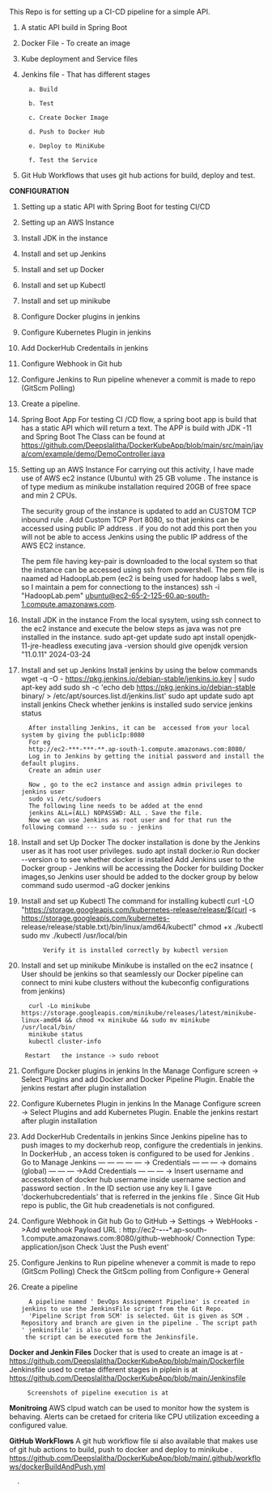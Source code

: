 This Repo is for setting up a CI-CD pipeline for a simple API.
1. A static API build in Spring Boot
2. Docker File - To create an image
3. Kube deployment and Service files
4. Jenkins file - That has different stages

         a. Build
   
         b. Test
   
         c. Create Docker Image
   
         d. Push to Docker Hub
   
         e. Deploy to MiniKube
   
         f. Test the Service

5. Git Hub Workflows that uses git hub actions for build, deploy and test.

**CONFIGURATION**
1. Setting up a static API with Spring Boot for testing CI/CD
2. Setting up an AWS Instance
3. Install JDK in the instance
4. Install and set up Jenkins
5. Install and set up Docker
6. Install and set up Kubectl
7. Install and set up minikube
8. Configure Docker plugins in jenkins
9. Configure Kubernetes Plugin in jenkins
10. Add DockerHub Credentails in jenkins
11. Configure Webhook in Git hub
12. Configure Jenkins to Run pipeline whenever a commit is made to repo (GitScm Polling)
13. Create a pipeline.
   

1. Spring Boot App
    For testing CI /CD flow, a spring boot app is build that has a static API which will return a text.
    The APP is build with JDK -11 and Spring Boot
   The Class can be found at https://github.com/Deepslalitha/DockerKubeApp/blob/main/src/main/java/com/example/demo/DemoController.java

 2. Setting up an AWS Instance
     For carrying out this activity, I have made use of AWS ec2 instance  (Ubuntu) with 25 GB volume . The instance
     is of type medium as minikube installation required 20GB of free space and min 2 CPUs.
    
     The security group of the instance is updated to add an  CUSTOM TCP inbound rule .
     Add  Custom TCP Port 8080, so that jenkins can be accessed using public IP address .
     if you do not add this port then you will not be able to access Jenkins using the public IP address of the AWS EC2 instance.

     The pem file having key-pair is downloaded to the local system so that the instance can be accessed using ssh from powershell.
     The pem file is naamed ad HadoopLab.pem (ec2 is being used for hadoop labs s well, so I maintain a pem for connectiong to the instances)
     ssh -i "HadoopLab.pem"  ubuntu@ec2-65-2-125-60.ap-south-1.compute.amazonaws.com.

 3. Install JDK in the instance
             From the local sysytem, using ssh connect to the ec2 instance and execute the below steps as java was not pre installed in the instance.
             sudo apt-get update
             sudo apt install openjdk-11-jre-headless
             executing  java -version should give openjdk version "11.0.11" 2024-03-24

4. Install and set up Jenkins
        Install jenkins by using the below commands
        wget -q -O - https://pkg.jenkins.io/debian-stable/jenkins.io.key | sudo apt-key add
        sudo sh -c 'echo deb https://pkg.jenkins.io/debian-stable binary/ > /etc/apt/sources.list.d/jenkins.list'
        sudo apt  update
        sudo apt install jenkins
        Check whether jenkins is installed
        sudo service jenkins status

         After installing Jenkins, it can be  accessed from your local  system by giving the publicIp:8080
         For eg
         http://ec2-***-***-**.ap-south-1.compute.amazonaws.com:8080/
         Log in to Jenkins by getting the initial password and install the default plugins.
         Create an admin user

         Now , go to the ec2 instance and assign admin privileges to jenkins user
         sudo vi /etc/sudoers 
         The following line needs to be added at the ennd
         jenkins ALL=(ALL) NOPASSWD: ALL . Save the file.
         Now we can use Jenkins as root user and for that run the following command --- sudo su - jenkins  

5. Install and set Up Docker
            The docker installation is  done by the Jenkins user as it has root user privileges.
            sudo apt install docker.io
            Run  docker --version o to see whether docker is installed
            Add Jenkins user to the Docker group -
            Jenkins will be accessing the Docker for building  Docker images,so Jenkins user should be added to the docker group by below command
            sudo usermod -aG docker jenkins
            
6. Install and set up Kubectl
             The command for installing kubectl
             curl -LO "https://storage.googleapis.com/kubernetes-release/release/$(curl -s https://storage.googleapis.com/kubernetes- 
             release/release/stable.txt)/bin/linux/amd64/kubectl"
             chmod +x ./kubectl
             sudo mv ./kubectl /usr/local/bin
    
             Verify it is installed correctly by kubectl version

7. Install and set up minikube
             Minikube is installed on the ec2 insatnce ( User should be jenkins so that seamlessly our Docker pipeline can connect to mini kube clusters without the kubeconfig          configurations from jenkins)
         
         curl -Lo minikube https://storage.googleapis.com/minikube/releases/latest/minikube-linux-amd64 && chmod +x minikube && sudo mv minikube /usr/local/bin/
         minikube status
         kubectl cluster-info

        Restart   the instance -> sudo reboot
     
8. Configure Docker plugins in jenkins
                In the Manage Configure screen -> Select Plugins and add Docker and Docker Pipeline Plugin.
                Enable the jenkins restart after plugin installation
   
9. Configure Kubernetes Plugin in jenkins
                 In the Manage Configure screen -> Select Plugins and add Kubernetes Plugin.
                 Enable the jenkins restart after plugin installation
   
10.  Add DockerHub Credentails in jenkins
      Since Jenkins pipeline has to push images to my dockerhub reop, configure the credentials in jenkins.
      In DockerHub ,  an access token is configured to be used for Jenkins .
     Go to Manage Jenkins — — — — — -> Credentials — — — -> domains (global) — — — →Add Credentials — — — → Insert username and accesstoken
       of docker hub username inside username 
      section and password  section . In the ID section use any key li. I gave 'dockerhubcredentials' that is referred in the jenkins file .
      Since Git Hub repo is public, the Git hub creadenetials is not configured.
     
11. Configure Webhook in Git hub
               Go to GitHub -> Settings -> WebHooks ->Add webhook
               Payload URL : http://ec2-**-***-***-***.ap-south-1.compute.amazonaws.com:8080/github-webhook/
               Connection Type: application/json
               Check 'Just the Push event'

12. Configure Jenkins to Run pipeline whenever a commit is made to repo (GitScm Polling)
               Check the GitScm polling from Configure-> General

13. Create a  pipeline

          A pipeline named ' DevOps Assignement Pipeline' is created in jenkins to use the JenkinsFile script from the Git Repo.
          'Pipeline Script from SCM' is selected. Git is given as SCM . Repository and branch are given in the pipeline . The script path  ' jenkinsfile' is also given so that 
         the script can be executed form the Jenkinsfile.
             

**Docker and Jenkin Files**
         Docker that is used to create an image is at -https://github.com/Deepslalitha/DockerKubeApp/blob/main/Dockerfile
         Jenkinsfile used to cretae different stages in piplein is at https://github.com/Deepslalitha/DockerKubeApp/blob/main/Jenkinsfile
         
         Screenshots of pipeline execution is at

**Monitroing**
         AWS clpud watch can be used to monitor how the system is behaving. Alerts can be cretaed for criteria like CPU utilization exceeding a configured value.

**GitHub WorkFlows**
         A git hub workflow file si also available that makes use of git hub actions to build, push to docker and deploy to minikube .
         https://github.com/Deepslalitha/DockerKubeApp/blob/main/.github/workflows/dockerBuildAndPush.yml

      .  
      
            
